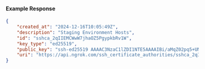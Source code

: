 <!-- Code generated for API Clients. DO NOT EDIT. -->

#### Example Response

```json
{
	"created_at": "2024-12-16T10:05:49Z",
	"description": "Staging Environment Hosts",
	"id": "sshca_2qIIEMCWwW7jhaOZ5PgypkbRv1W",
	"key_type": "ed25519",
	"public_key": "ssh-ed25519 AAAAC3NzaC1lZDI1NTE5AAAAIBi/aMqZ02pq5+UM9RU/H99DMGuvJfGPer3AOpJIV6qD",
	"uri": "https://api.ngrok.com/ssh_certificate_authorities/sshca_2qIIEMCWwW7jhaOZ5PgypkbRv1W"
}
```
